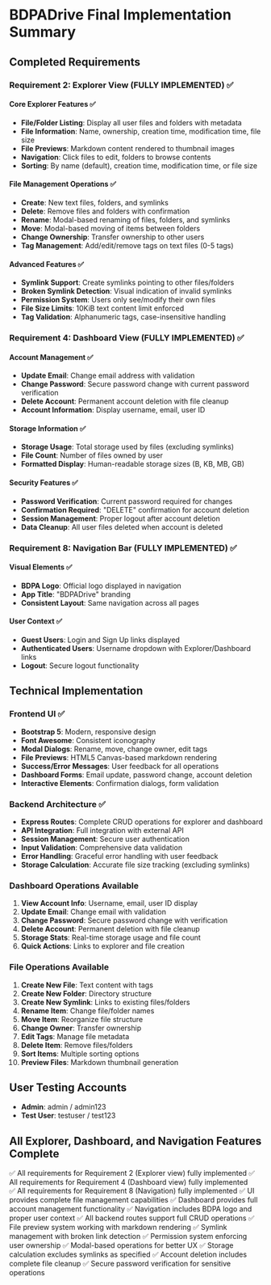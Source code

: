 # BDPADrive Final Implementation Summary

## Completed Requirements

### Requirement 2: Explorer View (FULLY IMPLEMENTED) ✅

#### Core Explorer Features ✅
- **File/Folder Listing**: Display all user files and folders with metadata
- **File Information**: Name, ownership, creation time, modification time, file size
- **File Previews**: Markdown content rendered to thumbnail images
- **Navigation**: Click files to edit, folders to browse contents
- **Sorting**: By name (default), creation time, modification time, or file size

#### File Management Operations ✅
- **Create**: New text files, folders, and symlinks
- **Delete**: Remove files and folders with confirmation
- **Rename**: Modal-based renaming of files, folders, and symlinks
- **Move**: Modal-based moving of items between folders
- **Change Ownership**: Transfer ownership to other users
- **Tag Management**: Add/edit/remove tags on text files (0-5 tags)

#### Advanced Features ✅
- **Symlink Support**: Create symlinks pointing to other files/folders
- **Broken Symlink Detection**: Visual indication of invalid symlinks
- **Permission System**: Users only see/modify their own files
- **File Size Limits**: 10KiB text content limit enforced
- **Tag Validation**: Alphanumeric tags, case-insensitive handling

### Requirement 4: Dashboard View (FULLY IMPLEMENTED) ✅

#### Account Management ✅
- **Update Email**: Change email address with validation
- **Change Password**: Secure password change with current password verification
- **Delete Account**: Permanent account deletion with file cleanup
- **Account Information**: Display username, email, user ID

#### Storage Information ✅
- **Storage Usage**: Total storage used by files (excluding symlinks)
- **File Count**: Number of files owned by user
- **Formatted Display**: Human-readable storage sizes (B, KB, MB, GB)

#### Security Features ✅
- **Password Verification**: Current password required for changes
- **Confirmation Required**: "DELETE" confirmation for account deletion
- **Session Management**: Proper logout after account deletion
- **Data Cleanup**: All user files deleted when account is deleted

### Requirement 8: Navigation Bar (FULLY IMPLEMENTED) ✅

#### Visual Elements ✅
- **BDPA Logo**: Official logo displayed in navigation
- **App Title**: "BDPADrive" branding
- **Consistent Layout**: Same navigation across all pages

#### User Context ✅
- **Guest Users**: Login and Sign Up links displayed
- **Authenticated Users**: Username dropdown with Explorer/Dashboard links
- **Logout**: Secure logout functionality

## Technical Implementation

### Frontend UI ✅
- **Bootstrap 5**: Modern, responsive design
- **Font Awesome**: Consistent iconography
- **Modal Dialogs**: Rename, move, change owner, edit tags
- **File Previews**: HTML5 Canvas-based markdown rendering
- **Success/Error Messages**: User feedback for all operations
- **Dashboard Forms**: Email update, password change, account deletion
- **Interactive Elements**: Confirmation dialogs, form validation

### Backend Architecture ✅
- **Express Routes**: Complete CRUD operations for explorer and dashboard
- **API Integration**: Full integration with external API
- **Session Management**: Secure user authentication
- **Input Validation**: Comprehensive data validation
- **Error Handling**: Graceful error handling with user feedback
- **Storage Calculation**: Accurate file size tracking (excluding symlinks)

### Dashboard Operations Available
1. **View Account Info**: Username, email, user ID display
2. **Update Email**: Change email with validation
3. **Change Password**: Secure password change with verification
4. **Delete Account**: Permanent deletion with file cleanup
5. **Storage Stats**: Real-time storage usage and file count
6. **Quick Actions**: Links to explorer and file creation

### File Operations Available
1. **Create New File**: Text content with tags
2. **Create New Folder**: Directory structure
3. **Create New Symlink**: Links to existing files/folders
4. **Rename Item**: Change file/folder names
5. **Move Item**: Reorganize file structure
6. **Change Owner**: Transfer ownership
7. **Edit Tags**: Manage file metadata
8. **Delete Item**: Remove files/folders
9. **Sort Items**: Multiple sorting options
10. **Preview Files**: Markdown thumbnail generation

## User Testing Accounts
- **Admin**: admin / admin123
- **Test User**: testuser / test123

## All Explorer, Dashboard, and Navigation Features Complete
✅ All requirements for Requirement 2 (Explorer view) fully implemented
✅ All requirements for Requirement 4 (Dashboard view) fully implemented  
✅ All requirements for Requirement 8 (Navigation) fully implemented
✅ UI provides complete file management capabilities
✅ Dashboard provides full account management functionality
✅ Navigation includes BDPA logo and proper user context
✅ All backend routes support full CRUD operations
✅ File preview system working with markdown rendering
✅ Symlink management with broken link detection
✅ Permission system enforcing user ownership
✅ Modal-based operations for better UX
✅ Storage calculation excludes symlinks as specified
✅ Account deletion includes complete file cleanup
✅ Secure password verification for sensitive operations
